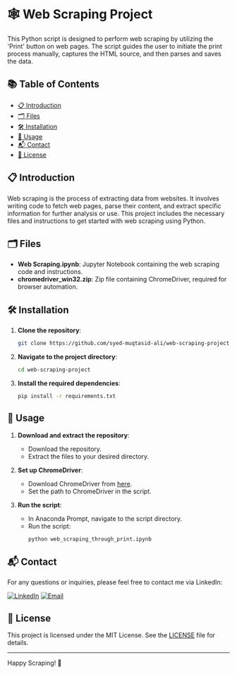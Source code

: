 # 🕸️ Web Scraping Project

This Python script is designed to perform web scraping by utilizing the 'Print' button on web pages. The script guides the user to initiate the print process manually, captures the HTML source, and then parses and saves the data.

## 📚 Table of Contents
- [📋 Introduction](#introduction)
- [🗂️ Files](#files)
- [🛠️ Installation](#installation)
- [🚀 Usage](#usage)
- [📬 Contact](#contact)
- [📜 License](#license)

## 📋 Introduction
Web scraping is the process of extracting data from websites. It involves writing code to fetch web pages, parse their content, and extract specific information for further analysis or use. This project includes the necessary files and instructions to get started with web scraping using Python.

## 🗂️ Files
- **Web Scraping.ipynb**: Jupyter Notebook containing the web scraping code and instructions.
- **chromedriver_win32.zip**: Zip file containing ChromeDriver, required for browser automation.

## 🛠️ Installation

1. **Clone the repository**:
    ```sh
    git clone https://github.com/syed-muqtasid-ali/web-scraping-project.git
    ```

2. **Navigate to the project directory**:
    ```sh
    cd web-scraping-project
    ```

3. **Install the required dependencies**:
    ```sh
    pip install -r requirements.txt
    ```

## 🚀 Usage

1. **Download and extract the repository**:
   - Download the repository.
   - Extract the files to your desired directory.

2. **Set up ChromeDriver**:
   - Download ChromeDriver from [here](https://sites.google.com/chromium.org/driver/).
   - Set the path to ChromeDriver in the script.

3. **Run the script**:
   - In Anaconda Prompt, navigate to the script directory.
   - Run the script:
     ```bash
     python web_scraping_through_print.ipynb
     ```

## 📬 Contact
For any questions or inquiries, please feel free to contact me via LinkedIn:

[![LinkedIn](https://img.shields.io/badge/LinkedIn-0077B5?style=flat-square&logo=linkedin&logoColor=white)](https://www.linkedin.com/in/syed-muqtasid-ali-91a0a623a/)
[![Email](https://img.shields.io/badge/Email-D14836?style=flat-square&logo=gmail&logoColor=white)](mailto:muqtasid5266@gmail.com)

## 📜 License
This project is licensed under the MIT License. See the [LICENSE](LICENSE) file for details.

---

Happy Scraping! 🎉
